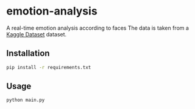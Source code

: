 # emotion-analysis
A real-time emotion analysis according to faces
The data is taken from a [Kaggle Dataset](https://www.kaggle.com/datasets/jonathanoheix/face-expression-recognition-dataset) dataset.

## Installation
```bash
pip install -r requirements.txt
```

## Usage
```bash
python main.py
```
